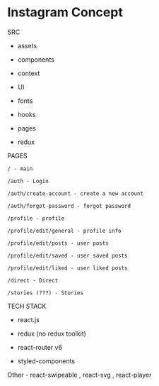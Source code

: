 # Instagram Concept

  

SRC

- assets

- components

- context

- UI

- fonts

- hooks

- pages

- redux

  

PAGES

	/ - main

	/auth - Login

	/auth/create-account - create a new account

	/auth/forgot-password - forgot password

	/profile - profile

	/profile/edit/general - profile info

	/profile/edit/posts - user posts

	/profile/edit/saved - user saved posts

	/profile/edit/liked - user liked posts

	/direct - Direct

	/stories (???) - Stories

  

TECH STACK

- react.js

- redux (no redux toolkit)

- react-router v6

- styled-components

  

Other - react-swipeable , react-svg , react-player
